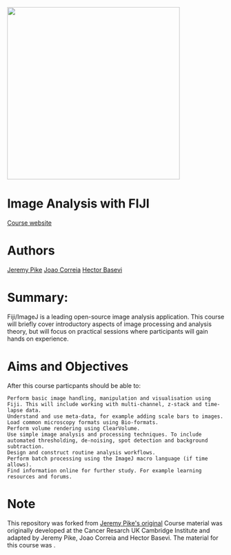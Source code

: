 ﻿<img src="https://rawgit.com/JeremyPike/image-analysis-with-fiji/master/COMPARE_logo.jpg" width="400">

# Image Analysis with FIJI

[Course website](https://COMPAREUoB.github.io/image-analysis-with-fiji/)

# Authors

[Jeremy Pike](https://www.birmingham.ac.uk/research/arc/rsg/staff/jeremy-pike.aspx)
[Joao Correia](https://www.birmingham.ac.uk/university/colleges/mds/facilities/compare/advanced-imaging-facility/index.aspx)
[Hector Basevi](https://www.birmingham.ac.uk/university/colleges/mds/facilities/compare/index.aspx)


# Summary: 

Fiji/ImageJ is a leading open-source image analysis application. This course will briefly cover introductory aspects of image processing and analysis theory, but will focus on practical sessions where participants will gain hands on experience.

# Aims and Objectives

After this course particpants should be able to:

    Perform basic image handling, manipulation and visualisation using Fiji. This will include working with multi-channel, z-stack and time-lapse data.
    Understand and use meta-data, for example adding scale bars to images.
    Load common microscopy formats using Bio-formats.
    Perform volume rendering using ClearVolume.
    Use simple image analysis and processing techniques. To include automated thresholding, de-noising, spot detection and background subtraction.
    Design and construct routine analysis workflows.
    Perform batch processing using the ImageJ macro language (if time allows).
    Find information online for further study. For example learning resources and forums.

# Note

This repository was forked from [Jeremy Pike's original](https://github.com/JeremyPike/image-analysis-with-fiji) 
Course material was originally developed at the Cancer Resarch UK Cambridge Institute and adapted by Jeremy Pike, Joao Correia and Hector Basevi.
The material for this course was .
